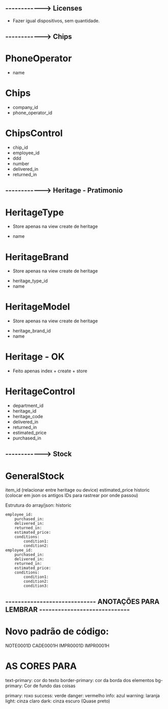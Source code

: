 ## ------------> Licenses

- Fazer igual dispositivos, sem quantidade.

## ------------> Chips

# PhoneOperator

- name

# Chips

- company_id
- phone_operator_id

# ChipsControl

- chip_id
- employee_id
- ddd
- number
- delivered_in
- returned_in

## ------------> Heritage - Pratimonio

# HeritageType

* Store apenas na view create de heritage

- name

# HeritageBrand

* Store apenas na view create de heritage

- heritage_type_id
- name

# HeritageModel

* Store apenas na view create de heritage

- heritage_brand_id
- name

# Heritage - OK

- Feito apenas index + create + store

# HeritageControl

- department_id
- heritage_id
- heritage_code
- delivered_in
- returned_in
- estimated_price 
- purchased_in


## ------------> Stock 

# GeneralStock

item_id (relacionar entre heritage ou device)
estimated_price
historic (colocar em json os antigos IDs para rastrear por onde passou)

Estrutura do array/json: historic

    employee_id:
        purchased_in:
        delivered_in:
        returned_in:
        estimated_price:
        conditions:
            condition1:
            condition2:
    employee_id:
        purchased_in:
        delivered_in:
        returned_in:
        estimated_price:
        conditions:
            condition1:
            condition2:
            condition3:


## ----------------------------- ANOTAÇÕES PARA LEMBRAR ----------------------------- ##

# Novo padrão de código:

NOTE0001D
CADE0001H
IMPR0001D
IMPR0001H


# AS CORES PARA <span class="badge badge-sm border border-primary text-info bg-success">

text-primary: cor do texto
border-primary: cor da borda dos elementos
bg-primary: Cor de fundo das coisas 

primary: roxo
success: verde
danger: vermelho
info: azul
warning: laranja
light: cinza claro
dark: cinza escuro (Quase preto)